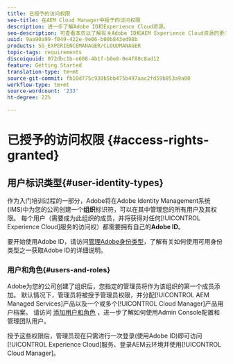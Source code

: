 ```yaml
---
title: 已授予的访问权限
seo-title: 在AEM Cloud Manager中授予的访问权限
description: 进一步了解Adobe ID和Experience Cloud资源。
seo-description: 可查看本页以了解有关Adobe ID和AEM Experience Cloud资源的更多信息。
uuid: 9aa90a99-f049-422e-9e06-b00b843ed98b
products: SG_EXPERIENCEMANAGER/CLOUDMANAGER
topic-tags: requirements
discoiquuid: 072dbc1b-e608-4b1f-b0e8-0e4f88c8ad12
feature: Getting Started
translation-type: tm+mt
source-git-commit: fb10d775c930b5bb475b497aac2fd59b053a9a00
workflow-type: tm+mt
source-wordcount: '233'
ht-degree: 22%

---
```



# 已授予的访问权限 {#access-rights-granted}

## 用户标识类型{#user-identity-types}

作为入门培训过程的一部分，Adobe将在Adobe Identity Management系统(IMS)中为您的公司创建一个&#x200B;**组织**&#x200B;标识符，可以在其中管理您的所有用户及其权限。 每个用户（需要成为此组织的成员，并将获得对任何[!UICONTROL Experience Cloud]服务的访问权）都需要拥有自己的&#x200B;**Adobe ID**。

要开始使用Adobe ID，请访问[管理Adobe身份类型](https://helpx.adobe.com/enterprise/using/identity.html)，了解有关如何使用可用身份类型之一获取Adobe ID的详细说明。

### 用户和角色{#users-and-roles}

Adobe为您的公司创建了组织后，您指定的管理员将作为该组织的第一个成员添加。 默认情况下，管理员将被授予管理员权限，并分配[!UICONTROL AEM Managed Services]产品以及一个或多个[!UICONTROL Cloud Manager]产品用户档案。 请访问 [添加用户和角色](setting-up-users-and-roles.md) ，进一步了解如何使用Admin Console配置和管理团队用户。

授予这些权限后，管理员现在只需进行一次登录(使用Adobe ID)即可访问[!UICONTROL Experience Cloud]服务、登录AEM云环境并使用[!UICONTROL Cloud Manager]。
